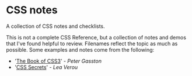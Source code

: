 # CSS notes

A collection of CSS notes and checklists.

This is not a complete CSS Reference, but a collection of notes and demos that I've found helpful to review. Filenames reflect the topic as much as possible. Some examples and notes come from the following:

- '[The Book of CSS3](http://thebookofcss3.com/)' - *Peter Gasston*  
- '[CSS Secrets](http://shop.oreilly.com/product/0636920031123.do)' - *Lea Verou*  
